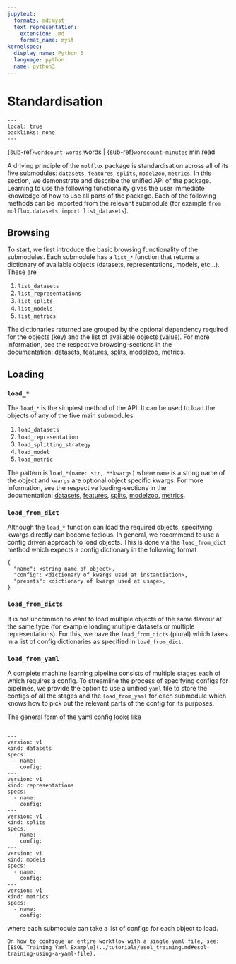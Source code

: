 ```yaml
---
jupytext:
  formats: md:myst
  text_representation:
    extension: .md
    format_name: myst
kernelspec:
  display_name: Python 3
  language: python
  name: python3
---
```


# Standardisation

```{contents} On this page
---
local: true
backlinks: none
---
```

{sub-ref}`wordcount-words` words | {sub-ref}`wordcount-minutes` min read

A driving principle of the ``molflux`` package is standardisation across all of its five submodules: 
`datasets`, `features`, `splits`, `modelzoo`, `metrics`. In this section, we demonstrate and describe the unified
API of the package. Learning to use the following functionality gives the user immediate knowledge of how to use all parts
of the package. Each of the following methods can be imported from the relevant submodule (for example
`from molflux.datasets import list_datasets`).

## Browsing

To start, we first introduce the basic browsing functionality of the submodules. Each submodule has a ``list_*`` function
that returns a dictionary of available objects (datasets, representations, models, etc...). These are

1) ``list_datasets``
2) ``list_representations``
3) ``list_splits``
4) ``list_models``
5) ``list_metrics``

The dictionaries returned are grouped by the optional dependency required for the objects (key) and the list of available
objects (value). For more information, see the respective browsing-sections in the \
documentation:  [datasets](../datasets/basic_usage.md#browsing),
                [features](../features/basic_usage.md#browsing),
                [splits](../splits/basic_usage.md#browsing),
                [modelzoo](../modelzoo/basic_usage.md#browsing),
                [metrics](../metrics/basic_usage.md#browsing).

## Loading

### ``load_*``

The ``load_*`` is the simplest method of the API. It can be used to load the objects of any of the five main submodules

1) ``load_datasets``
2) ``load_representation``
3) ``load_splitting_strategy``
4) ``load_model``
5) ``load_metric``

The pattern is ``load_*(name: str, **kwargs)`` where ``name`` is a string name of the object and ``kwargs`` are optional
object specific kwargs. For more information, see the respective loading-sections in the \
documentation:  [datasets](../datasets/basic_usage.md#loading-datasets),
                [features](../features/basic_usage.md#loading-representations),
                [splits](../splits/basic_usage.md#loading-splitting-strategies),
                [modelzoo](../modelzoo/basic_usage.md#loading-a-model-architecture),
                [metrics](../metrics/basic_usage.md#loading-metrics).

### ``load_from_dict``

Although the ``load_*`` function can load the required objects, specifying kwargs directly can become tedious. In general,
we recommend to use a config driven approach to load objects. This is done via the ``load_from_dict`` method which expects
a config dictionary in the following format

```{code-block} python
{
  "name": <string name of object>,
  "config": <dictionary of kwargs used at instantiation>,
  "presets": <dictionary of kwargs used at usage>,
}
```

### ``load_from_dicts``

It is not uncommon to want to load multiple objects of the same flavour at the same type (for example loading multiple datasets
or multiple representations). For this, we have the ``load_from_dicts`` (plural) which takes in a list of config dictionaries
as specified in ``load_from_dict``.


### ``load_from_yaml``

A complete machine learning pipeline consists of multiple stages each of which requires a config. To streamline the process
of specifying configs for pipelines, we provide the option to use a unified ``yaml`` file to store the configs of
all the stages and the ``load_from_yaml`` for each submodule which knows how to pick out the relevant parts of the config
for its purposes.

The general form of the yaml config looks like

```{code-block} yaml

---
version: v1
kind: datasets
specs:
  - name:
    config:
---
version: v1
kind: representations
specs:
  - name:
    config:
---
version: v1
kind: splits
specs:
  - name:
    config:
---
version: v1
kind: models
specs:
  - name:
    config:
---
version: v1
kind: metrics
specs:
  - name:
    config:
```

where each submodule can take a list of configs for each object to load.

```{seealso}
On how to configue an entire workflow with a single yaml file, see: [ESOL Training Yaml Example](../tutorials/esol_training.md#esol-training-using-a-yaml-file).
```